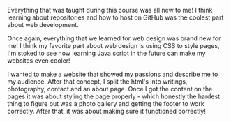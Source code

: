 Everything that was taught during this course was all new to me! I think learning about repositories and how to host on GitHub was the coolest part about web development.

Once again, everything that we learned for web design was brand new for me! I think my favorite part about web design is using CSS to style pages, I'm stoked to see how learning Java script in the future can make my websites even cooler!

I wanted to make a website that showed my passions and describe me to my audience. After that concept, I split the html's into writings, photography, contact and an about page. Once I got the content on the pages it was about styling the page properly - which honestly the hardest thing to figure out was a photo gallery and getting the footer to work correctly. After that, it was about making sure it functioned correctly!  
